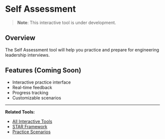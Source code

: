 # Self Assessment

> **Note**: This interactive tool is under development.

## Overview

The Self Assessment tool will help you practice and prepare for engineering leadership interviews.

## Features (Coming Soon)

- Interactive practice interface
- Real-time feedback
- Progress tracking
- Customizable scenarios

---

**Related Tools:**
- [All Interactive Tools](/interview-prep/engineering-leadership/level-4-interview-execution/tools/interactive/)
- [STAR Framework](/interview-prep/engineering-leadership/level-4-interview-execution/tools/star-framework/)
- [Practice Scenarios](/interview-prep/engineering-leadership/practice-scenarios/)
